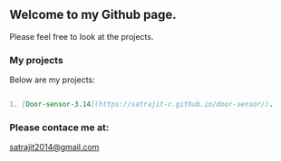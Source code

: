 ## Welcome to my Github page.

Please feel free to look at the projects.

### My projects

Below are my projects:

```markdown

1. [Door-sensor-3.14](https://satrajit-c.github.io/door-sensor/).

```

### Please contace me at:

satrajit2014@gmail.com
